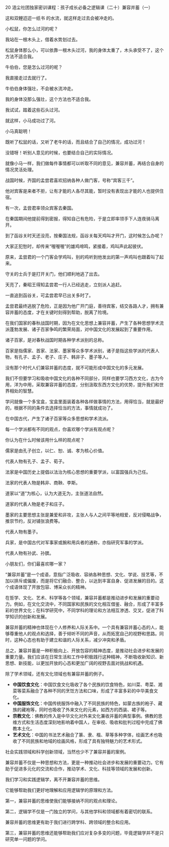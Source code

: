 20 浥尘社团独家密训课程：孩子成长必备之逻辑课（二十）兼容并蓄（一）



这和双鲤迢迢一纸书 的水流，就这样走过去会被冲走的。

小松鼠，你怎么过河的呢？

我站在一根木头上，借着水势划过去。

松鼠身体那么小，可以依靠一根木头过河，我的身体太重了，木头承受不了，这个方法不适合我。



牛伯伯，您是怎么过河的呢？

我直接走过去就行了。

牛伯伯身体强壮，不会被水流冲走。

我的身体没那么强壮，这个方法也不适合我。

我试试，踏着这些石头过河。

就这样，小马成功过了河。



小马真聪明！

既听了松鼠的话，又听了老牛的话，而且结合了自己的情况，成功过河！

没错呀！听别人意见的时候，也要结合自己的实际情况。

就像小马一样，我们做每件事情都可以听取不同的意见，兼容并蓄，再结合自身的情况灵活处理。





战国时候，齐国的孟尝君喜欢招纳各种人做门客，号称“宾客三千”。

他对宾客是来者不拒，让有才能的人各尽其能，暂时没有表现出才能的人也提供住宿。



有一次，孟尝君率领众宾客去秦国。

在秦国期间他提前得到密报，得知自己有危险，于是立即率领手下人连夜骑马离开。

到了函谷关时天还没亮，按秦国法规，函谷关每天鸡叫才开门，这时候怎么办呢？

大家正犯愁时，却传来“喔喔喔”的雄鸡啼鸣，紧接着，鸡叫声此起彼伏。

原来，孟尝君的一个门客会学鸡叫，别的鸡听到他发出的第一声鸡叫也跟着叫了起来。

守关的士兵于是打开关门，他们顺利地逃了出去。



天亮了，秦昭王得知孟尝君一行人已经逃走，立刻派人追赶。

一直追到函谷关，可孟尝君早已出关多时了。

孟尝君最终逃脱了危险，正是因为他广开门庭，善待宾客，结交各路人才，拥有兼容并蓄的态度，才在关键时刻得到帮助，脱离了险境。





在我们国家的春秋战国时期，因为在文化思想上兼容并蓄，产生了各种思想学术流派蓬勃发展、诸子百家争鸣的繁荣局面，对中国文化的发展起到了重要作用。

诸子百家，是对春秋战国时期各种学术派别的总称。

百家是指儒家、首家、法家、墨家等众多学术派别，诸子是指这些学派的代表人物，有孔子、孟子、老子、庄子、韩非子、墨子等人。

没有那个时代人们兼容并蓄的态度，就不可能形成中国文化的多元发展。

我们不但要学习和吸收中国文化的各种不同部分，同样也要学习西方文化，古为今用，洋为中用，采取兼容并蓄的态度，分别汲取东西方文化的优势，提升我们和世界相处的智慧。

学问就像一个多宝盒，宝盒里面装着各种各样做事情的方法，用得恰当，就是最好的，根据不同的条件去选择恰当的方法，事情就成功了。



在中国古代，产生了诸子百家等众多思想和学术流派。

每一个学派都有不同的观点，你喜欢哪个学派有观点呢？

你认为在什么时候该用什么样的观点呢？

儒家是由孔子创立，以仁、恕、诚、孝为核心价值。

代表人物有孔子、孟子、荀子。

法家是中国历史上提倡以法治为核心思想的重要学派，以富国强兵为己任。

法家的代表人物是韩非、商鞅、李斯。

道家以“道”为核心，认为大道无为，主张道法自然。

道家的代表人物是老子和庄子。

墨家的主要思想主张是兼爱和非攻，主张人与人之间平等地相爱，反对侵略战争，推崇节约，反对铺张浪费等。

代表人物有墨子。

兵家，是中国古代对军事家或腕和用兵者的通称，亦指研究军事的学派。

代表人物有孙武、孙膑。

小朋友们，你们最喜欢哪一家？









“兼容并蓄”是一个成语，意指广泛吸收、容纳各种思想、文化、学说、技艺等，不加以排斥或偏废，而是将它们融合、整合，以达到丰富自身、促进发展的目的。这个成语体现了开放包容、博采众长的精神。

在哲学、文化、艺术、科学等各个领域，兼容并蓄都是推动进步和发展的重要动力。例如，在文化交流中，不同国家和民族的文化相互借鉴、融合，形成了丰富多彩的世界文化；在科学研究中，不同学科的理论和方法相互渗透、交叉，促进了科学知识的创新和发展。

兼容并蓄的精神也体现在个人修养和人际关系中。一个具有兼容并蓄心态的人，能够尊重他人的观点和选择，善于倾听不同的声音，从而拓宽自己的视野和思路。同时，这种心态也有助于建立和谐的人际关系，减少冲突和矛盾。

总之，兼容并蓄是一种积极向上、开放包容的精神态度，是推动社会进步和发展的重要力量。我们应该在日常生活和工作中积极践行这种精神，不断吸收新知识、新思想、新技能，以更加开放的心态和更加广阔的视野去面对挑战和机遇。





除了学术领域，还有文化领域也有兼容并蓄的例子。

- **中国饮食文化**：中国饮食文化吸收了各个民族的饮食特色，如川菜、粤菜、湘菜等菜系融合了各种不同的烹饪方法和口味，形成了丰富多彩的中华美食文化。
- **中国服饰文化**：中国传统服饰中融入了不同民族的特色，如蒙古族的袍子、藏族的藏袍等，同时也吸收了外来文化的元素，如西方的西装、裙子等。
- **宗教文化**：佛教的传入是中华文化对外来文化兼收并蓄的典型事例。佛教的思维方式和生活态度深刻地影响着中国人，在审视、吸收和批判过程中完成了佛教本土化。
- **艺术文化**：中国的书法艺术融合了篆、隶、楷、草等多种字体，绘画艺术也吸收了不同民族和地域的绘画风格，形成了具有独特魅力的艺术形式。



社会实践领域和科学创新领域，当然也少不了兼容并蓄的案例。

 兼容并蓄不仅是一种思想和方法，更是一种推动社会进步和发展的重要动力。它有助于促进多元化的交流和合作，推动学术、文化、科技等领域的发展和创新。 



我们学习和实践逻辑学，离不开兼容并蓄的思维。

它能够帮助我们更好地理解和应用逻辑学的原理和方法。 

第一，兼容并蓄的思维使我们能够接纳不同的观点和理论。 

第二，逻辑学不仅是一门独立的学问，与其他学科和领域都有着密切的联系。 

兼容并蓄的思维更有助于我们进行跨学科、跨领域的整合和应用。 

第三，兼容并蓄的思维还能够帮助我们应对复杂多变的问题，毕竟逻辑学并不是只研究单一问题的学问。 













































